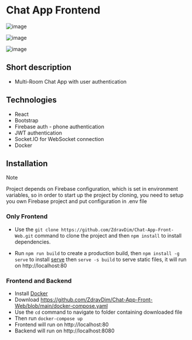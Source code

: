 # Chat App Frontend

![image](https://github.com/ZdravDim/Chat-App-Front-Web/assets/72796409/c818c7bd-c506-41ed-8bb3-b98929f4a15f)

![image](https://github.com/ZdravDim/Chat-App-Front-Web/assets/72796409/7fd558aa-e0d9-429b-b598-9defbe6e307e)

![image](https://github.com/ZdravDim/Chat-App-Front-Web/assets/72796409/e0f2fbd6-9745-4599-940f-91c0ff1ae83e)

## Short description

- Multi-Room Chat App with user authentication

## Technologies

- React
- Bootstrap
- Firebase auth - phone authentication
- JWT authentication
- Socket.IO for WebSocket connection
- Docker

## Installation

> [!NOTE]
> Project depends on Firebase configuration, which is set in environment variables, so in order to start up the project by cloning, you need to setup you own Firebase project and put configuration in .env file

### Only Frontend

- Use the `git clone https://github.com/ZdravDim/Chat-App-Front-Web.git` command to clone the project and then `npm install` to install dependencies.

- Run `npm run build` to create a production build, then `npm install -g serve` to install [serve](https://github.com/vercel/serve) then `serve -s build` to serve static files, it will run on http://localhost:80

### Frontend and Backend

- Install [Docker](https://www.docker.com/products/docker-desktop)
- Download https://github.com/ZdravDim/Chat-App-Front-Web/blob/main/docker-compose.yaml
- Use the `cd` command to navigate to folder containing downloaded file
- Then run `docker-compose up`
- Frontend will run on http://localhost:80
- Backend will run on http://localhost:8080
